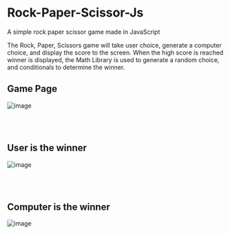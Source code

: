 # Rock-Paper-Scissor-Js
A simple rock paper scissor game made in JavaScript

The Rock, Paper, Scissors game will take user choice, generate a computer choice, and display the score to the screen. When the high score is reached winner is displayed, the Math Library is used to generate a random choice, and conditionals to determine the winner.

## Game Page

![image](https://user-images.githubusercontent.com/85879627/177200594-c250e927-e1cb-4096-ae01-ffa9e2c037a6.png)

<br> <br>

## User is the winner

![image](https://user-images.githubusercontent.com/85879627/177200632-20c0c06c-7394-4d32-bdd7-1d69a27bfd48.png)

<br><br>

## Computer is the winner

![image](https://user-images.githubusercontent.com/85879627/177200940-1adfb74c-b69b-4658-aa40-2c418d36e0d8.png)
